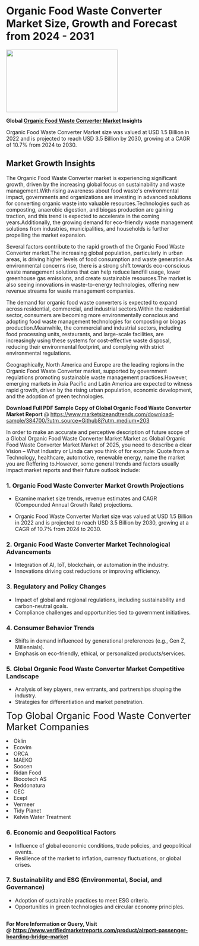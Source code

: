 <H1>Organic Food Waste Converter Market Size, Growth and Forecast from 2024 - 2031</H1><img class="aligncenter size-medium wp-image-584254" src="https://thirdeyenews.in/wp-content/uploads/2024/09/Global-Market-Research-300x168.jpeg" alt="" width="300" height="168" /><p><strong>Global&nbsp;<a href="https://www.marketsizeandtrends.com/download-sample/384700/?utm_source=Github8j?utm_medium=203">Organic Food Waste Converter Market</a> Insights</strong></p><p>Organic Food Waste Converter Market size was valued at USD 1.5 Billion in 2022 and is projected to reach USD 3.5 Billion by 2030, growing at a CAGR of 10.7% from 2024 to 2030.</p><p><h2>Market Growth Insights</h2> <p>The Organic Food Waste Converter market is experiencing significant growth, driven by the increasing global focus on sustainability and waste management.With rising awareness about food waste's environmental impact, governments and organizations are investing in advanced solutions for converting organic waste into valuable resources.Technologies such as composting, anaerobic digestion, and biogas production are gaining traction, and this trend is expected to accelerate in the coming years.Additionally, the growing demand for eco-friendly waste management solutions from industries, municipalities, and households is further propelling the market expansion.</p> <p>Several factors contribute to the rapid growth of the Organic Food Waste Converter market.The increasing global population, particularly in urban areas, is driving higher levels of food consumption and waste generation.As environmental concerns rise, there is a strong shift towards eco-conscious waste management solutions that can help reduce landfill usage, lower greenhouse gas emissions, and create sustainable resources.The market is also seeing innovations in waste-to-energy technologies, offering new revenue streams for waste management companies.</p> <p>The demand for organic food waste converters is expected to expand across residential, commercial, and industrial sectors.Within the residential sector, consumers are becoming more environmentally conscious and adopting food waste management technologies for composting or biogas production.Meanwhile, the commercial and industrial sectors, including food processing units, restaurants, and large-scale facilities, are increasingly using these systems for cost-effective waste disposal, reducing their environmental footprint, and complying with strict environmental regulations.</p> <p>Geographically, North America and Europe are the leading regions in the Organic Food Waste Converter market, supported by government regulations promoting sustainable waste management practices.However, emerging markets in Asia Pacific and Latin America are expected to witness rapid growth, driven by the rising urban population, economic development, and the adoption of green technologies.</p> <p><span class=""><strong>Download Full PDF Sample Copy of Global Organic Food Waste Converter Market Report</strong> @ <a href="https://www.marketsizeandtrends.com/download-sample/384700/?utm_source=Github8j?utm_medium=203" target="_blank">https://www.marketsizeandtrends.com/download-sample/384700/?utm_source=Github8j?utm_medium=203</a></span></p><p>In order to make an accurate and perceptive description of future scope of a Global&nbsp;Organic Food Waste Converter Market Market as Global&nbsp;Organic Food Waste Converter Market Market of 2025, you need to describe a clear Vision &ndash; What Industry or Linda can you think of for example: Quote from a Technology, healthcare, automotive, renewable energy, name the market you are Reffering to.However, some general trends and factors usually impact market reports and their future outlook include:</p><h3>1.&nbsp;<strong>Organic Food Waste Converter Market Growth Projections</strong></h3><ul><li>Examine market size trends, revenue estimates and CAGR (Compounded Annual Growth Rate) projections.</li><li><p>Organic Food Waste Converter Market size was valued at USD 1.5 Billion in 2022 and is projected to reach USD 3.5 Billion by 2030, growing at a CAGR of 10.7% from 2024 to 2030.</p></li></ul><h3>2.&nbsp;<strong>Organic Food Waste Converter Market Technological Advancements</strong></h3><ul><li>Integration of AI, IoT, blockchain, or automation in the industry.</li><li>Innovations driving cost reductions or improving efficiency.</li></ul><h3>3.&nbsp;<strong>Regulatory and Policy Changes</strong></h3><ul><li>Impact of global and regional regulations, including sustainability and carbon-neutral goals.</li><li>Compliance challenges and opportunities tied to government initiatives.</li></ul><h3>4.&nbsp;<strong>Consumer Behavior Trends</strong></h3><ul><li>Shifts in demand influenced by generational preferences (e.g., Gen Z, Millennials).</li><li>Emphasis on eco-friendly, ethical, or personalized products/services.</li></ul><h3>5.&nbsp;<strong>Global Organic Food Waste Converter Market Competitive Landscape</strong></h3><ul><li>Analysis of key players, new entrants, and partnerships shaping the industry.</li><li>Strategies for differentiation and market penetration.</li></ul><p data-pm-slice="1 1 []"><span style="color: inherit; font-family: inherit; font-size: 25px;">Top Global Organic Food Waste Converter Market Companies</span></p><div class="" data-test-id=""><p><li>Oklin</li><li> Ecovim</li><li> ORCA</li><li> MAEKO</li><li> Soocen</li><li> Ridan Food</li><li> Biocotech AS</li><li> Reddonatura</li><li> GEC</li><li> Ecepl</li><li> Vermeer</li><li> Tidy Planet</li><li> Kelvin Water Treatment</li></p></div><h3>6.&nbsp;<strong>Economic and Geopolitical Factors</strong></h3><ul><li>Influence of global economic conditions, trade policies, and geopolitical events.</li><li>Resilience of the market to inflation, currency fluctuations, or global crises.</li></ul><h3>7.&nbsp;<strong>Sustainability and ESG (Environmental, Social, and Governance)</strong></h3><ul><li>Adoption of sustainable practices to meet ESG criteria.</li><li>Opportunities in green technologies and circular economy principles.</li></ul><h2><strong style="font-size: 14px;">For More Information or Query, Visit @&nbsp;</strong><a style="background-color: #ffffff; font-size: 14px;" href="https://www.marketsizeandtrends.com/report/organic-food-waste-converter-market/" target="_blank">https://www.verifiedmarketreports.com/product/airport-passenger-boarding-bridge-market</a></h2>